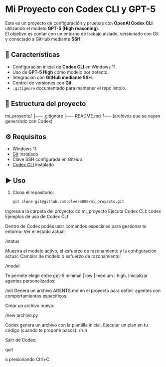 # Mi Proyecto con Codex CLI y GPT-5

Este es un proyecto de configuración y pruebas con **OpenAI Codex CLI** utilizando el modelo **GPT-5 (High reasoning)**.  
El objetivo es contar con un entorno de trabajo aislado, versionado con Git y conectado a GitHub mediante **SSH**.

## 🚀 Características
- Configuración inicial de **Codex CLI** en Windows 11.  
- Uso de **GPT-5 High** como modelo por defecto.  
- Integración con **GitHub mediante SSH**.  
- Control de versiones con **Git**.  
- `.gitignore` documentado para mantener el repo limpio.  

## 📂 Estructura del proyecto
mi_proyecto/
├── .gitignore
├── README.md
└── (archivos que se vayan generando con Codex)

## ⚙️ Requisitos
- Windows 11  
- [Git](https://git-scm.com/) instalado  
- Clave SSH configurada en GitHub  
- [Codex CLI](https://www.npmjs.com/package/@openai/codex) instalado  

## ▶️ Uso
1. Clona el repositorio:
   ```bash
   git clone git@github.com:olvera000/mi_proyecto.git
Ingresa a la carpeta del proyecto:
cd mi_proyecto
Ejecuta Codex CLI:
codex
Ejemplos de uso de Codex CLI

Dentro de Codex podés usar comandos especiales para gestionar tu entorno:
Ver el estado actual:

/status

Muestra el modelo activo, el esfuerzo de razonamiento y la configuración actual.
Cambiar de modelo o esfuerzo de razonamiento:

/model

Te permite elegir entre gpt-5 minimal | low | medium | high.
Inicializar agentes personalizados:

/init
Genera un archivo AGENTS.md en el proyecto para definir agentes con comportamientos específicos.

Crear un archivo nuevo:

/new archivo.py

Codex genera un archivo con la plantilla inicial.
Ejecutar un plan en tu código (cuando te propone pasos):
/run

Salir de Codex:

quit

o presionando Ctrl+C.
